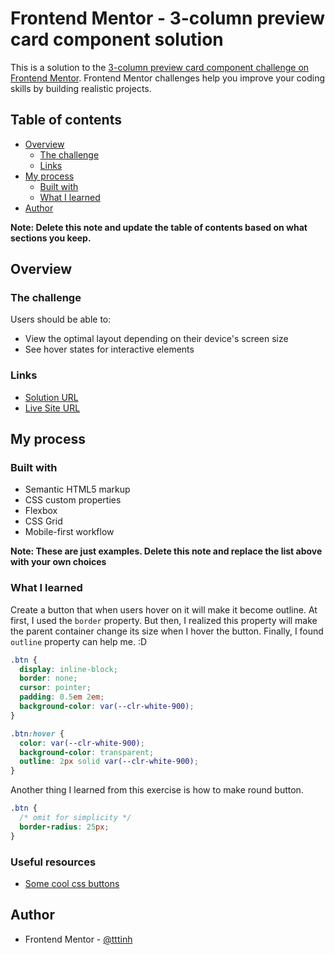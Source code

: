 # Frontend Mentor - 3-column preview card component solution

This is a solution to the [3-column preview card component challenge on Frontend Mentor](https://www.frontendmentor.io/challenges/3column-preview-card-component-pH92eAR2-). Frontend Mentor challenges help you improve your coding skills by building realistic projects.

## Table of contents

- [Overview](#overview)
  - [The challenge](#the-challenge)
  - [Links](#links)
- [My process](#my-process)
  - [Built with](#built-with)
  - [What I learned](#what-i-learned)
- [Author](#author)

**Note: Delete this note and update the table of contents based on what sections you keep.**

## Overview

### The challenge

Users should be able to:

- View the optimal layout depending on their device's screen size
- See hover states for interactive elements

### Links

- [Solution URL](https://www.frontendmentor.io/solutions/3column-preview-card-component-5JQEMoIaz)
- [Live Site URL](https://tttinh.github.io/frontendmentor_002/)

## My process

### Built with

- Semantic HTML5 markup
- CSS custom properties
- Flexbox
- CSS Grid
- Mobile-first workflow

**Note: These are just examples. Delete this note and replace the list above with your own choices**

### What I learned

Create a button that when users hover on it will make it become outline. At first, I used the `border` property. But then, I realized this property will make the parent container change its size when I hover the button. Finally, I found `outline` property can help me. :D

```css
.btn {
  display: inline-block;
  border: none;
  cursor: pointer;
  padding: 0.5em 2em;
  background-color: var(--clr-white-900);
}

.btn:hover {
  color: var(--clr-white-900);
  background-color: transparent;
  outline: 2px solid var(--clr-white-900);
}
```

Another thing I learned from this exercise is how to make round button.

```css
.btn {
  /* omit for simplicity */
  border-radius: 25px;
}
```

### Useful resources

- [Some cool css buttons](https://saruwakakun.com/en/css3-buttons)

## Author

- Frontend Mentor - [@tttinh](https://www.frontendmentor.io/profile/tttinh)
